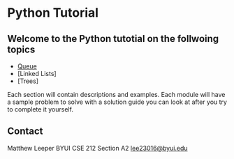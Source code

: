 # Python Tutorial

## Welcome to the Python tutotial on the follwoing topics


* [Queue](https://github.com/Leepermatt/cse212-final_project)
* [Linked Lists]
* [Trees]

Each section will contain descriptions and examples. Each module will have a sample problem to solve with a solution guide you can look at after you try to complete it yourself.

## Contact

Matthew Leeper BYUI CSE 212 Section A2 lee23016@byui.edu
